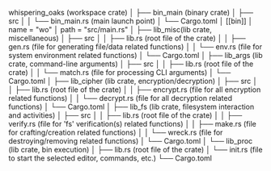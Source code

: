 whispering_oaks  (workspace crate)
│
├── bin_main (binary crate)
│   ├── src
│   │   └── bin_main.rs (main launch point)
│   └── Cargo.toml
│       [[bin]]
│       name = "wo"
│       path = "src/main.rs"
│
├── lib_misc(lib crate, miscellaneous)
│   ├── src
│   │   ├── lib.rs  (root file of the crate)
│   │   ├── gen.rs (file for generating file/data related functions)
│   │   └── env.rs (file for system environment related functions)
│   └── Cargo.toml
│
├── lib_args (lib crate, command-line arguments)
│   ├── src
│   │   ├── lib.rs  (root file of the crate)
│   │   └── match.rs (file for processing CLI arguments)
│   └── Cargo.toml
│
├── lib_cipher (lib crate, encryption/decryption)
│   ├── src
│   │   ├── lib.rs  (root file of the crate)
│   │   ├── encrypt.rs (file for all encryption related functions)
│   │   └── decrypt.rs (file for all decryption related functions)
│   └── Cargo.toml
│
├── lib_fs (lib crate, filesystem interaction and activities)
│   ├── src
│   │   ├── lib.rs  (root file of the crate)
│   │   ├── verify.rs (file for 'fs' verification(s) related functions)
│   │   ├── make.rs (file for crafting/creation related functions)
│   │   └── wreck.rs (file for destroying/removing related functions)
│   └── Cargo.toml
│
└── lib_proc (lib crate, bin execution)
    │   ├── lib.rs  (root file of the crate)
    │   └── init.rs (file to start the selected editor, commands, etc.)
    └── Cargo.toml
